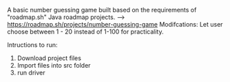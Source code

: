 A basic number guessing game built based on the requirements of "roadmap.sh" Java roadmap projects. 
--> https://roadmap.sh/projects/number-guessing-game
Modifcations: Let user choose between 1 - 20 instead of 1-100 for practicality. 

Intructions to run:
1. Download project files
2. Import files into src folder
3. run driver
